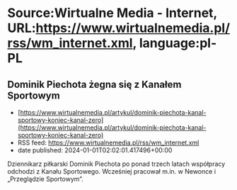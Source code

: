 # Source:Wirtualne Media - Internet, URL:https://www.wirtualnemedia.pl/rss/wm_internet.xml, language:pl-PL

## Dominik Piechota żegna się z Kanałem Sportowym
 - [https://www.wirtualnemedia.pl/artykul/dominik-piechota-kanal-sportowy-koniec-kanal-zero](https://www.wirtualnemedia.pl/artykul/dominik-piechota-kanal-sportowy-koniec-kanal-zero)
 - RSS feed: https://www.wirtualnemedia.pl/rss/wm_internet.xml
 - date published: 2024-01-01T02:02:01.417496+00:00

Dziennikarz piłkarski Dominik Piechota po ponad trzech latach współpracy odchodzi z Kanału Sportowego. Wcześniej pracował m.in. w Newonce i „Przeglądzie Sportowym”.


